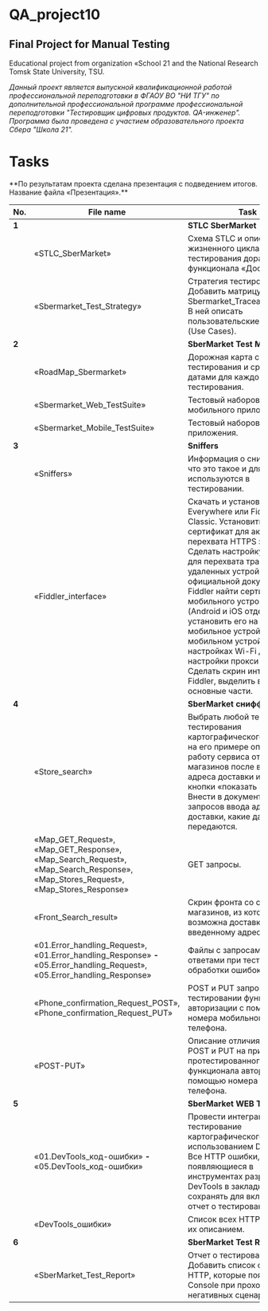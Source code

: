 # QA_project10
Final Project for Manual Testing
---

Educational project from organization «School 21 and the National Research Tomsk State University, TSU.

*Данный проект является выпускной квалификационной работой профессиональной переподготовки в ФГАОУ ВО "НИ ТГУ" по дополнительной профессиональной программе профессиональной переподготовки "Тестировщик цифровых продуктов. QA-инженер". Программа была проведена с участием образовательного проекта Сбера "Школа 21".*

<h1>Tasks</h1>
**По результатам проекта сделана презентация с подведением итогов. Название файла «Презентация».**

| No. | File name | Task | Status |
| --- | ----------------------| --------------------------------------------------------------------------- | ------ |
| **1** |  | **STLC SberMarket** | |
| | «STLC_SberMarket» | Схема STLC и описание жизненного цикла тестирования доработки функционала «Доставка». | ✅ |
| | «Sbermarket_Test_Strategy» | Стратегия тестирования. Добавить матрицу покрытия Sbermarket_Traceability_Matrix. В ней описать пользовательские сценарии (Use Cases). | ✅ |
| **2** |  | **SberMarket Test Model** | |
| | «RoadMap_Sbermarket» | Дорожная карта с этапами тестирования и сроками/датами для каждого этапа тестирования. | ✅ |
| | «Sbermarket_Web_TestSuite» | Тестовый наборов для мобильного приложения. | ✅ |
| | «Sbermarket_Mobile_TestSuite» | Тестовый наборов для веб-приложения. | ✅ |
| **3** |  | **Sniffers** | |
| | «Sniffers» | Информация о снифферах: что это такое и для чего используются в тестировании. | ✅ |
| | «Fiddler_interface» | Скачать и установить Fiddler Everywhere или Fiddler Classic. Установить в Fiddler сертификат для активации перехвата HTTPS запросов. Сделать настройку в Fiddler для перехвата трафика с удаленных устройств. В официальной документации Fiddler найти сертификат для мобильного устройства (Android и iOS отдельно) и установить его на свое мобильное устройство. На мобильном устройстве в настройках Wi-Fi добавить настройки прокси-сервера. Сделать скрин интерфейса Fiddler, выделить в нем три основные части. | ✅ |
| **4** |  | **SberMarket сниффер Testing** | |
| | «Store_search» | Выбрать любой тест-кейс тестирования картографического сервиса и на его примере описать работу сервиса отображения магазинов после ввода адреса доставки и нажатия кнопки «показать магазины». Внести в документ описание запросов ввода адреса для доставки, какие данные в них передаются. | ✅ |
| | «Map_GET_Request», «Map_GET_Response», «Map_Search_Request», «Map_Search_Response», «Map_Stores_Request», «Map_Stores_Response» | GET запросы. | ✅ |
| | «Front_Search_result» | Скрин фронта со списком магазинов, из которых возможна доставка по введенному адресу. | ✅ |
| | «01.Error_handling_Request», «01.Error_handling_Response» **-** «05.Error_handling_Request», «05.Error_handling_Response» | Файлы с запросами и ответами при тестировании обработки ошибок. | ✅ |
| | «Phone_confirmation_Request_POST», «Phone_confirmation_Request_PUT» | POST и PUT запросы при тестировании функционала авторизации с помощью номера мобильного телефона. | ✅ |
| | «POST-PUT» | Описание отличия запросов POST и PUT на примере протестированного функционала авторизации с помощью номера мобильного телефона. | ✅ |
| **5** |  | **SberMarket WEB Testing** | |
| | «01.DevTools_код-ошибки» **-** «05.DevTools_код-ошибки»| Провести интеграционное тестирование картографического сервиса с использованием DevTools. Все HTTP ошибки, появляющиеся в инструментах разработчика DevTools в закладке Console сохранять для включения в отчет о тестировании. | ✅ |
| | «DevTools_ошибки» | Список всех HTTP ошибок и их описанием. | ✅ |
| **6** |  | **SberMarket Test Report** | |
| | «SberMarket_Test_Report» | Отчет о тестировании. Добавить список ошибок HTTP, которые появились в Console при прохождении негативных сценариев. | ✅ |
